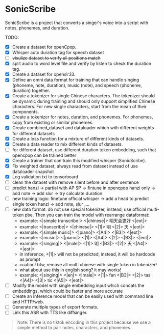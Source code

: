 # SonicScribe

SonicScribe is a project that converts a singer's voice into a script with notes, phonemes, and duration.

TODO:

- [x] Create a dataset for openCpop.
- [x] Whisper auto duration tag for speech dataset
- [ ] ~~visulize dataset to verify all positions match~~
- [x] split audio to word level file and verify by listen to check the duration tag.
- [x] Create a dataset for openslr33.
- [x] Define an omni data format for training that can handle singing (phoneme, note, duration), music (note), and speech (phoneme, duration) together.
- [x] Create a tokenizer for single Chinese characters. The tokenizer should be dynamic during training and should only support simplified Chinese characters. For new single characters, start from the mean of their components.
- [x] Create a tokenizer for notes, duration, and phonemes. For phonemes, copy from existing or similar phonemes.
- [x] Create combined_dataset and dataloader which with different weights for different datasets
- [x] Create a loss function for a mixture of different kinds of datasets.
- [x] Create a data reader to mix different kinds of datasets.
- [ ] for different dataset, use different duration token embedding, such that opencpop can be trained better
- [x] Create a trainer that can train this modified whisper (SonicScribe).
- [x] Fix weighted dataset, always read from dataset instead of use dataloader snapshot
- [x] Log validation txt to tensorboard
- [ ] clean the dataset with remove silent before and after sentence
- [ ] predict hanzi -> partial with AP SP -> fintune in opencpop hanzi only -> add note -> add slur -> try calculate duration
- [ ] new training logic: finetune official whisper -> add a head to predict single token hanzi -> add note, slur ,... 
- [ ] new data format: do not use special tokenizer, instead, use official multi-token pbe. Then you can train the model with rearrange dataformat:
    - example: <|simple transcribe|> <|chinese|> 明天会更好 <|eot|>
    - example: <|transcribe|> <|chinese|> <|1|> 明 <|2|> 天 <|eot|>
    - example: <|simple music|> <|piano|> <|A4|> <|B3|> <|eot|>
    - example: <|music|> <|piano|> <|1|> <|A4|> <|2|> <|B3|> <|eot|>
    - example: <|singing|> <|male|> <|1|> 明 <|B3|> <|2|> 天 <|A4|> <|eot|>
    - in inference, <|1|> will not be predicted, instead, it will be hardcode as prompt
    - cuation! btw, remove all multi chinese with single token in tokenizer!
    - what about use this in english song? it may works! 
    - example: <|singing|> <|en|> <|male|> <|1|> fan <|B3|> <|2|> tas <|A4|> <|3|> tic <|A5|>  <|eot|>
- [ ] Modify the model with single embedding input which concats the embeddings, which could be faster and more accurate
- [ ] Create an inference model that can be easily used with command line and HTTP/web.
- [ ] Generate multiple types of export formats.
- [ ] Link this ASR with TTS like diffsinger.

> Note: There is no tiktok encoding in this project because we use a simple method to pair notes, characters, and phonemes.